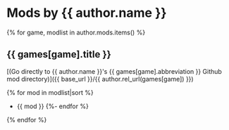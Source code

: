 # Mods by {{ author.name }}

{% for game, modlist in author.mods.items() %}

## {{ games[game].title }}

[(Go directly to {{ author.name }}'s {{ games[game].abbreviation }} Github mod directory)]({{ base_url }}/{{ author.rel_url(games[game]) }})

{% for mod in modlist|sort %}
- {{ mod }}
{%- endfor %}

{% endfor %}
